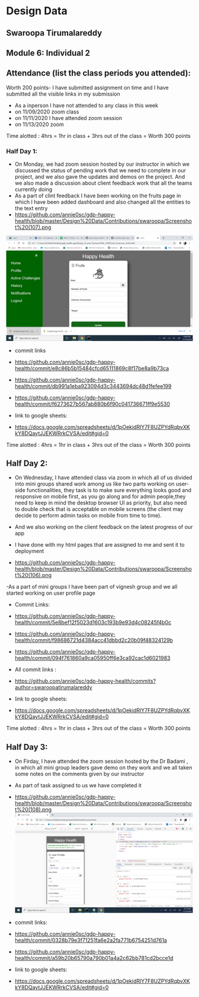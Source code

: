 # Design Data 
## Swaroopa Tirumalareddy
## Module 6: Individual 2
## Attendance (list the class periods you attended):
Worth 200 points- I have submitted assignment on time and I have submitted all the visible links in my submission 
- As a inperson I have not attended to any class in this week 
- on 11/09/2020 zoom class 
- on 11/11/2020 I have attended zoom session
- on 11/13/2020 zoom

Time alotted : 4hrs = 1hr in class + 3hrs out of the class = Worth 300 points

### Half Day 1:
- On Monday, we had zoom session hosted by our instructor in which we discussed the status of pending work that we need to complete in our project, and we also gave the updates and demos on the project. And we also made a discussion about client feedback work that all the teams currently doing  
- As a part of clint feedback I have been working on the fruits page in which I have been added dashboard and also changed all the entities to the text entry
- https://github.com/annie0sc/gdp-happy-health/blob/master/Design%20Data/Contributions/swaroopa/Screenshot%20(107).png

![image](https://github.com/annie0sc/gdp-happy-health/blob/master/Design%20Data/Contributions/swaroopa/Screenshot%20(107).png)

- commit links

- https://github.com/annie0sc/gdp-happy-health/commit/e8c86b5b15484cfcd65111869c8f17be8a9b73ca 

- https://github.com/annie0sc/gdp-happy-health/commit/db991a1eba923094d3c3443694dc48d1fefee199

- https://github.com/annie0sc/gdp-happy-health/commit/f6273627b567ab880b6f90c041736671ff9e5530

- link to google sheets:

- https://docs.google.com/spreadsheets/d/1pOekidRlY7F8UZPYdRqbvXKkY8DQaytJJEKWRrkCVSA/edit#gid=0
 


Time alotted : 4hrs = 1hr in class + 3hrs out of the class = Worth 300 points

## Half Day 2:
- On Wednesday, I have attended class via zoom in which all of us divided into mini groups shared work among us like two parts working on user-side functionalities, they task is to make sure everything looks good and responsive on mobile first, as you go along and for  admin people,they need to  keep in mind the desktop browser UI as priority, but also  need to double check that is acceptable on mobile screens (the client may decide to perform admin tasks on mobile from time to time).
- And we also working on the client feedback on the latest progress of our app 
- I have done with my html pages that are assigned to me and sent it to deployment

- https://github.com/annie0sc/gdp-happy-health/blob/master/Design%20Data/Contributions/swaroopa/Screenshot%20(106).png

-As a part of mini groups I have been part of vignesh group and we all started working on user profile page
- Commit Links:

- https://github.com/annie0sc/gdp-happy-health/commit/5e8bef12f5023d1603c193b9e93d4c08245f4b0c

- https://github.com/annie0sc/gdp-happy-health/commit/f98686721d4384acc41dbbd2c20b09f48324129b

- https://github.com/annie0sc/gdp-happy-health/commit/094f761860a9ca05950ff6e3ca92cac1d6021983

- All commit links :

- https://github.com/annie0sc/gdp-happy-health/commits?author=swaroopatirumalareddy

- link to google sheets:

- https://docs.google.com/spreadsheets/d/1pOekidRlY7F8UZPYdRqbvXKkY8DQaytJJEKWRrkCVSA/edit#gid=0


Time alotted : 4hrs = 1hr in class + 3hrs out of the class = Worth 300 points
## Half Day 3:
-  On Firday, I have attended the zoom session hosted by the Dr Badami , in which all mini group leaders gave demo on they work and we all taken some notes on the comments given by our instructor
- As part of task assigned to us we have completed it 

- https://github.com/annie0sc/gdp-happy-health/blob/master/Design%20Data/Contributions/swaroopa/Screenshot%20(108).png
![image](https://github.com/annie0sc/gdp-happy-health/blob/master/Design%20Data/Contributions/swaroopa/Screenshot%20(108).png)

- commit links:

- https://github.com/annie0sc/gdp-happy-health/commit/0328b79e3f71251fa6e2a2fa771b6754251d761a

- https://github.com/annie0sc/gdp-happy-health/commit/a59b20b65790a790b01a4a2c62bb781cd2bcce1d

- link to google sheets:

- https://docs.google.com/spreadsheets/d/1pOekidRlY7F8UZPYdRqbvXKkY8DQaytJJEKWRrkCVSA/edit#gid=0
